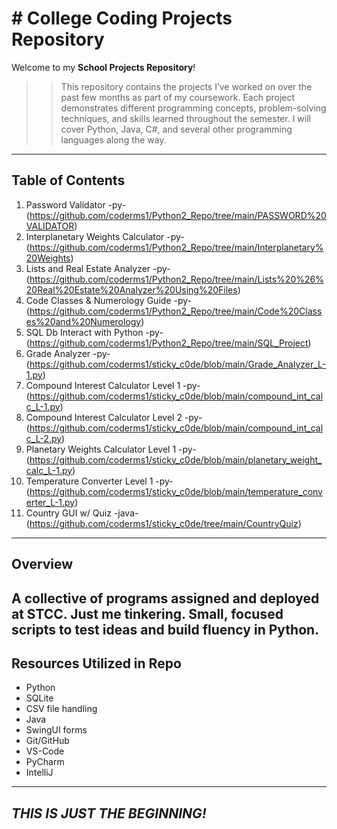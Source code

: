 # # College Coding Projects Repository

Welcome to my **School Projects Repository**! 

>> This repository contains the projects I’ve worked on over the past few months as part of my coursework. 
>> Each project demonstrates different programming concepts, problem-solving techniques, and skills learned throughout the semester.
>> I will cover Python, Java, C#, and several other programming languages along the way.

---

## Table of Contents
1. Password Validator -py- (https://github.com/coderms1/Python2_Repo/tree/main/PASSWORD%20VALIDATOR)
2. Interplanetary Weights Calculator -py- (https://github.com/coderms1/Python2_Repo/tree/main/Interplanetary%20Weights)
3. Lists and Real Estate Analyzer -py- (https://github.com/coderms1/Python2_Repo/tree/main/Lists%20%26%20Real%20Estate%20Analyzer%20Using%20Files)
4. Code Classes & Numerology Guide -py- (https://github.com/coderms1/Python2_Repo/tree/main/Code%20Classes%20and%20Numerology)
5. SQL Db Interact with Python -py- (https://github.com/coderms1/Python2_Repo/tree/main/SQL_Project)
6. Grade Analyzer -py- (https://github.com/coderms1/sticky_c0de/blob/main/Grade_Analyzer_L-1.py)
7. Compound Interest Calculator Level 1 -py- (https://github.com/coderms1/sticky_c0de/blob/main/compound_int_calc_L-1.py)
8. Compound Interest Calculator Level 2 -py- (https://github.com/coderms1/sticky_c0de/blob/main/compound_int_calc_L-2.py)
9. Planetary Weights Calculator Level 1 -py- (https://github.com/coderms1/sticky_c0de/blob/main/planetary_weight_calc_L-1.py)
10. Temperature Converter Level 1 -py- (https://github.com/coderms1/sticky_c0de/blob/main/temperature_converter_L-1.py)
11. Country GUI w/ Quiz -java- (https://github.com/coderms1/sticky_c0de/tree/main/CountryQuiz)
---

## Overview
A collective of programs assigned and deployed at STCC.
Just me tinkering. Small, focused scripts to test ideas and build fluency in Python.
---

## Resources Utilized in Repo
- Python
- SQLite
- CSV file handling
- Java
- SwingUI forms
- Git/GitHub
- VS-Code
- PyCharm
- IntelliJ
---

## ***THIS IS JUST THE BEGINNING!*** ##
